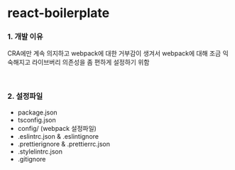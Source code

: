 # react-boilerplate

### 1. 개발 이유

CRA에만 계속 의지하고 webpack에 대한 거부감이 생겨서 webpack에 대해 조금 익숙해지고 라이브버리 의존성을 좀 편하게 설정하기 위함

<br>

### 2. 설정파일

- package.json
- tsconfig.json
- config/ (webpack 설정파일)
- .eslintrc.json & .eslintignore
- .prettierignore & .prettierrc.json
- .stylelintrc.json
- .gitignore
